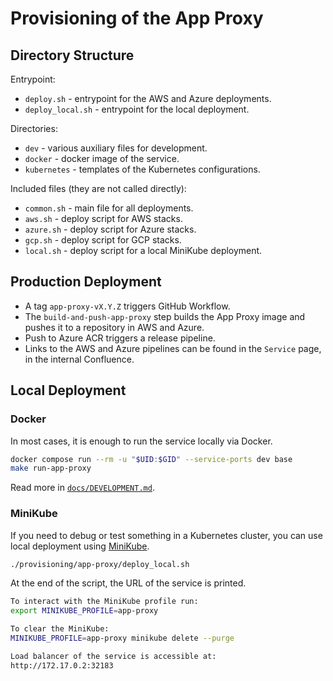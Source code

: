 # Provisioning of the App Proxy

## Directory Structure

Entrypoint:
- `deploy.sh` - entrypoint for the AWS and Azure deployments.
- `deploy_local.sh` - entrypoint for the local deployment.


Directories:
- `dev` - various auxiliary files for development.
- `docker` - docker image of the service.
- `kubernetes` - templates of the Kubernetes configurations.

Included files (they are not called directly):
- `common.sh` - main file for all deployments.
- `aws.sh` - deploy script for AWS stacks.
- `azure.sh` - deploy script for Azure stacks.
- `gcp.sh` - deploy script for GCP stacks.
- `local.sh` - deploy script for a local MiniKube deployment.

## Production Deployment

- A tag `app-proxy-vX.Y.Z` triggers GitHub Workflow.
- The `build-and-push-app-proxy` step builds the App Proxy image and pushes it to a repository in AWS and Azure.
- Push to Azure ACR triggers a release pipeline.
- Links to the AWS and Azure pipelines can be found in the `Service` page, in the internal Confluence.

## Local Deployment

### Docker

In most cases, it is enough to run the service locally via Docker.
```sh
docker compose run --rm -u "$UID:$GID" --service-ports dev base
make run-app-proxy
```

Read more in [`docs/DEVELOPMENT.md`](../../docs/development.md).

### MiniKube

If you need to debug or test something in a Kubernetes cluster, you can use local deployment using [MiniKube](https://minikube.sigs.k8s.io/docs/start/).
```sh
./provisioning/app-proxy/deploy_local.sh
```

At the end of the script, the URL of the service is printed.
```sh
To interact with the MiniKube profile run:
export MINIKUBE_PROFILE=app-proxy

To clear the MiniKube:
MINIKUBE_PROFILE=app-proxy minikube delete --purge

Load balancer of the service is accessible at:
http://172.17.0.2:32183
```
